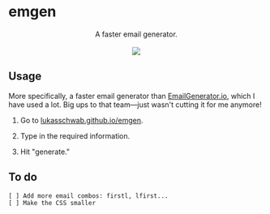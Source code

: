# emgen

<p align="center">
    A faster email generator.<br><br>
    <img src="https://lukasschwab.github.io/img/spam.gif">
</p>

## Usage

More specifically, a faster email generator than [EmailGenerator.io](http://emailgenerator.io/), which I have used a lot. Big ups to that team––just wasn't cutting it for me anymore!

1. Go to [lukasschwab.github.io/emgen](https://lukasschwab.github.io/emgen/).

2. Type in the required information.

3. Hit "generate."

## To do

```
[ ] Add more email combos: firstl, lfirst...
[ ] Make the CSS smaller
```